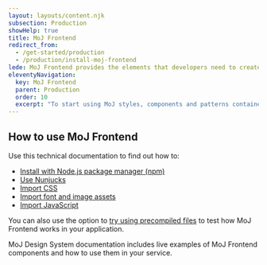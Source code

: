 ```yaml
---
layout: layouts/content.njk
subsection: Production
showHelp: true
title: MoJ Frontend
redirect_from:
  - /get-started/production
  - /production/install-moj-frontend
lede: MoJ Frontend provides the elements that developers need to create consistent, easy-to-use, fast and secure government services.
eleventyNavigation:
  key: MoJ Frontend
  parent: Production
  order: 10
  excerpt: "To start using MoJ styles, components and patterns contained here, you’ll need to include MoJ Frontend in your project."
---
```


## How to use MoJ Frontend

Use this technical documentation to find out how to:

- [Install with Node.js package manager (npm)](/production/installing-with-npm/)
- [Use Nunjucks](/production/use-nunjucks/)
- [Import CSS](/production/import-css/)
- [Import font and image assets](/production/import-font-and-image-assets/)
- [Import JavaScript](/production/import-javascript/)

You can also use the option to [try using precompiled files](/production/install-using-precompiled-files/) to test how MoJ Frontend works in your application.

MoJ Design System documentation includes live examples of MoJ Frontend components and how to use them in your service.
